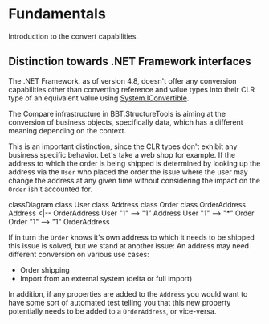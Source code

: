 # Fundamentals

Introduction to the convert capabilities.

## Distinction towards .NET Framework interfaces

The .NET Framework, as of version 4.8, doesn't offer any conversion capabilities other than
converting reference and value types into their CLR type of an equivalent value using [System.IConvertible].

The Compare infrastructure in BBT.StructureTools is aiming at the conversion of business objects, specifically
data, which has a different meaning depending on the context.

This is an important distinction, since the CLR types don't exhibit any business specific behavior.
Let's take a web shop for example.
If the address to which the order is being shipped is determined by looking
up the address via the `User` who placed the order the issue where
the user may change the address at any given time without considering the impact on the `Order` isn't accounted for.

<!-- markdownlint-disable MD033 -->

<div class="mermaid">
classDiagram
    class User
    class Address
    class Order
    class OrderAddress
    Address <|-- OrderAddress
    User "1" --> "1" Address
    User "1" --> "*" Order
    Order "1" --> "1" OrderAddress
</div>

<!-- markdownlint-enable MD033 -->

If in turn the `Order` knows it's own address to which it needs to be shipped this issue is solved, but
we stand at another issue: An address may need different conversion on various use cases:

* Order shipping
* Import from an external system (delta or full import)

In addition, if any properties are added to the `Address` you would want to have some sort of automated
test telling you that this new property potentially needs to be added to a `OrderAddress`, or vice-versa.

[System.IConvertible]: https://docs.microsoft.com/en-us/dotnet/api/system.iconvertible
